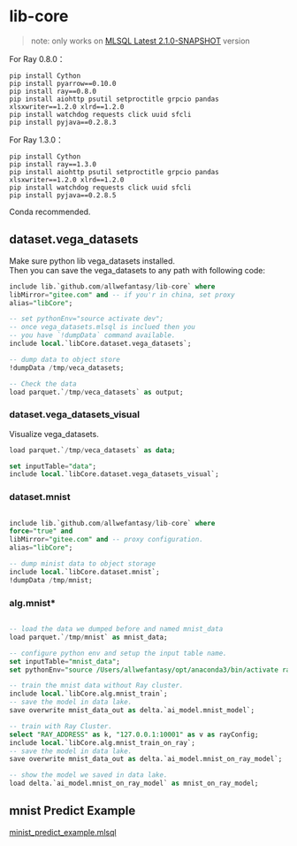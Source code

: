 # lib-core

> note: only works on [MLSQL Latest 2.1.0-SNAPSHOT](http://download.mlsql.tech/2.1.0-SNAPSHOT/) version

For Ray 0.8.0：

```
pip install Cython
pip install pyarrow==0.10.0
pip install ray==0.8.0
pip install aiohttp psutil setproctitle grpcio pandas xlsxwriter==1.2.0 xlrd==1.2.0
pip install watchdog requests click uuid sfcli
pip install pyjava==0.2.8.3
```

For Ray 1.3.0：

```
pip install Cython
pip install ray==1.3.0
pip install aiohttp psutil setproctitle grpcio pandas xlsxwriter==1.2.0 xlrd==1.2.0
pip install watchdog requests click uuid sfcli
pip install pyjava==0.2.8.5
```

Conda recommended.

## dataset.vega_datasets

Make sure python lib vega_datasets installed.  
Then you can save the vega_datasets to any path with
following code:

```sql
include lib.`github.com/allwefantasy/lib-core` where 
libMirror="gitee.com" and -- if you'r in china, set proxy
alias="libCore";

-- set pythonEnv="source activate dev";
-- once vega_datasets.mlsql is inclued then you
-- you have `!dumpData` command available.
include local.`libCore.dataset.vega_datasets`;

-- dump data to object store
!dumpData /tmp/veca_datasets;

-- Check the data
load parquet.`/tmp/veca_datasets` as output;
```

### dataset.vega_datasets_visual

Visualize vega_datasets.

```sql
load parquet.`/tmp/veca_datasets` as data;

set inputTable="data";
include local.`libCore.dataset.vega_datasets_visual`;
```

### dataset.mnist

```sql

include lib.`github.com/allwefantasy/lib-core` where 
force="true" and
libMirror="gitee.com" and -- proxy configuration.
alias="libCore";

-- dump minist data to object storage
include local.`libCore.dataset.mnist`;
!dumpData /tmp/mnist;
```

### alg.mnist*


```sql

-- load the data we dumped before and named mnist_data
load parquet.`/tmp/mnist` as mnist_data;

-- configure python env and setup the input table name.
set inputTable="mnist_data";
set pythonEnv="source /Users/allwefantasy/opt/anaconda3/bin/activate ray1.3.0";

-- train the mnist data without Ray cluster.
include local.`libCore.alg.mnist_train`;
-- save the model in data lake.
save overwrite mnist_data_out as delta.`ai_model.mnist_model`;

-- train with Ray Cluster.
select "RAY_ADDRESS" as k, "127.0.0.1:10001" as v as rayConfig;
include local.`libCore.alg.mnist_train_on_ray`;
-- save the model in data lake.
save overwrite mnist_data_out as delta.`ai_model.mnist_on_ray_model`;

-- show the model we saved in data lake.
load delta.`ai_model.mnist_on_ray_model` as mnist_on_ray_model;
```

## mnist Predict Example 

[minist_predict_example.mlsql](https://github.com/allwefantasy/lib-core/blob/main/alg/minist_predict_example.mlsql)




